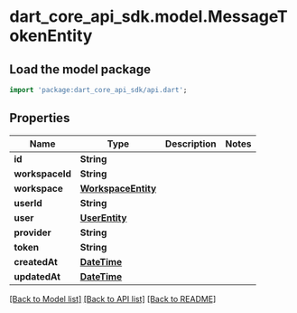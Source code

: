 # dart_core_api_sdk.model.MessageTokenEntity

## Load the model package
```dart
import 'package:dart_core_api_sdk/api.dart';
```

## Properties
Name | Type | Description | Notes
------------ | ------------- | ------------- | -------------
**id** | **String** |  | 
**workspaceId** | **String** |  | 
**workspace** | [**WorkspaceEntity**](WorkspaceEntity.md) |  | 
**userId** | **String** |  | 
**user** | [**UserEntity**](UserEntity.md) |  | 
**provider** | **String** |  | 
**token** | **String** |  | 
**createdAt** | [**DateTime**](DateTime.md) |  | 
**updatedAt** | [**DateTime**](DateTime.md) |  | 

[[Back to Model list]](../README.md#documentation-for-models) [[Back to API list]](../README.md#documentation-for-api-endpoints) [[Back to README]](../README.md)



